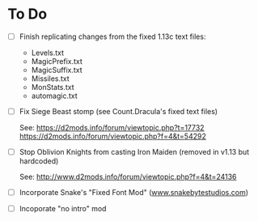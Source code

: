 # To Do

- [ ] Finish replicating changes from the fixed 1.13c text files:

    - Levels.txt
    - MagicPrefix.txt
    - MagicSuffix.txt
    - Missiles.txt
    - MonStats.txt
    - automagic.txt

- [ ] Fix Siege Beast stomp (see Count.Dracula's fixed text files)

    See:
    https://d2mods.info/forum/viewtopic.php?t=17732
    https://d2mods.info/forum/viewtopic.php?f=4&t=54292

- [ ] Stop Oblivion Knights from casting Iron Maiden (removed in v1.13 but hardcoded)

    See:
	http://www.d2mods.info/forum/viewtopic.php?f=4&t=24136

- [ ] Incorporate Snake's "Fixed Font Mod" (www.snakebytestudios.com)

- [ ] Incoporate "no intro" mod
